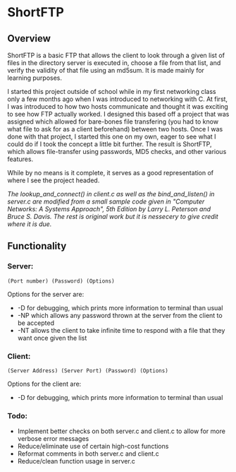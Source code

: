 # ShortFTP

## Overview
ShortFTP is a basic FTP that allows the client to look through a given list of files in the directory server is executed in, choose a file from that list, and verify the validity of that file using an md5sum. It is made mainly for learning purposes.


I started this project outside of school while in my first networking class only a few months ago when I was introduced to networking with C. At first, I was introduced to how two hosts communicate and thought it was exciting to see how FTP actually worked. I designed this based off a project that was assigned which allowed for bare-bones file transfering (you had to know what file to ask for as a client beforehand) between two hosts. Once I was done with that project, I started this one on my own, eager to see what I could do if I took the concept a little bit further. The result is ShortFTP, which allows file-transfer using passwords, MD5 checks, and other various features. 


While by no means is it complete, it serves as a good representation of where I see the project headed.


*The lookup_and_connect() in client.c as well as the bind_and_listen() in server.c are modified from a small sample code given in "Computer Networks: A Systems Approach", 5th Edition by Larry L. Peterson and Bruce S. Davis. The rest is original work but it is nessecery to give credit where it is due.*


## Functionality
### Server:
`(Port number) (Password) (Options)`

Options for the server are:
* -D for debugging, which prints more information to terminal than usual
* -NP which allows any password thrown at the server from the client to be accepted
* -NT allows the client to take infinite time to respond with a file that they want once given the list


### Client:
`(Server Address) (Server Port) (Password) (Options)`

Options for the client are:
* -D for debugging, which prints more information to terminal than usual

### Todo:
* Implement better checks on both server.c and client.c to allow for more verbose error messages
* Reduce/eliminate use of certain high-cost functions
* Reformat comments in both server.c and client.c
* Reduce/clean function usage in server.c